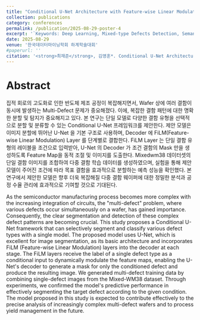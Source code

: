 ```yaml
---
title: "Conditional U-Net Architecture with Feature-wise Linear Modulation for Wafer Defect Segmentation and Classification"
collection: publications
category: conferences
permalink: /publication/2025-08-29-poster-4
excerpt: '`Keywords: Deep Learning, Mixed-type Defects Detection, Semantic Segmentation, U-Net, Feature-wise Linear Modulation (FiLM)`'
date: 2025-08-29
venue: '한국데이터마이닝학회 하계학술대회'
#paperurl: ''
citation: '<strong>최재준</strong>, 김영훈*. Conditional U-Net Architecture with Feature-wise Linear Modulation for Wafer Defect Segmentation and Classification. 한국데이터마이닝학회 하계학술대회, 2025.'
---
```


# Abstract
집적 회로의 고도화로 인한 반도체 제조 공정이 복잡해지면서, Wafer 상에 여러 결함이 동시에 발생하는 Multi-Defect 문제가 중요해졌다. 이에, 복잡한 결함 패턴에 대한 명확한 분할 및 탐지가 중요해지고 있다. 본 연구는 단일 모델로 다양한 결함 유형을 선택적으로 분할 및 분류할 수 있는 Conditional U-Net 프레임워크를 제안한다. 제안 모델은 이미지 분할에 뛰어난 U-Net 을 기본 구조로 사용하며, Decoder 에 FiLM(Feature-wise Linear Modulation) Layer 를 단계별로 결합한다. FiLM Layer 는 단일 결함 유형의 레이블을 조건으로 입력받아, U-Net 의 Decoder 가 조건 결함의 Mask 만을 생성하도록 Feature Map을 동적 조절 및 이미지를 도출한다. Mixedwm38 데이터셋의 단일 결함 이미지를 조합하여 다중 결함 학습 데이터를 생성하였으며, 실험을 통해 제안 모델이 주어진 조건에 따라 목표 결함을 효과적으로 분할하는 예측 성능을 확인했다. 본 연구에서 제안한 모델은 향후 더욱 복잡해질 다중 결함 웨이퍼에 대한 정밀한 분석과 공정 수율 관리에 효과적으로 기여할 것으로 기대된다.   <br/>


As the semiconductor manufacturing process becomes more complex with the increasing integration of circuits, the "multi-defect" problem, where various defects occur simultaneously on a wafer, has gained importance. Consequently, the clear segmentation and detection of these complex defect patterns are becoming crucial. This study proposes a Conditional U-Net framework that can selectively segment and classify various defect types with a single model. The proposed model uses U-Net, which is excellent for image segmentation, as its basic architecture and incorporates FiLM (Feature-wise Linear Modulation) layers into the decoder at each stage. The FiLM layers receive the label of a single defect type as a conditional input to dynamically modulate the feature maps, enabling the U-Net's decoder to generate a mask for only the conditioned defect and produce the resulting image. We generated multi-defect training data by combining single-defect images from the Mixed-WM38 dataset. Through experiments, we confirmed the model's predictive performance in effectively segmenting the target defect according to the given condition. The model proposed in this study is expected to contribute effectively to the precise analysis of increasingly complex multi-defect wafers and to process yield management in the future.

<br/>


